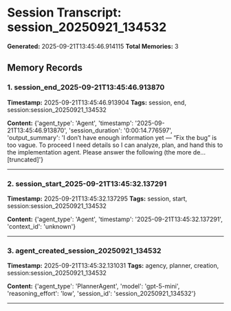 # Session Transcript: session_20250921_134532

**Generated:** 2025-09-21T13:45:46.914115
**Total Memories:** 3

## Memory Records

### 1. session_end_2025-09-21T13:45:46.913870

**Timestamp:** 2025-09-21T13:45:46.913904
**Tags:** session, end, session:session_20250921_134532

**Content:** {'agent_type': 'Agent', 'timestamp': '2025-09-21T13:45:46.913870', 'session_duration': '0:00:14.776597', 'output_summary': 'I don’t have enough information yet — “Fix the bug” is too vague. To proceed I need details so I can analyze, plan, and hand this to the implementation agent. Please answer the following (the more de...[truncated]'}

---

### 2. session_start_2025-09-21T13:45:32.137291

**Timestamp:** 2025-09-21T13:45:32.137295
**Tags:** session, start, session:session_20250921_134532

**Content:** {'agent_type': 'Agent', 'timestamp': '2025-09-21T13:45:32.137291', 'context_id': 'unknown'}

---

### 3. agent_created_session_20250921_134532

**Timestamp:** 2025-09-21T13:45:32.131031
**Tags:** agency, planner, creation, session:session_20250921_134532

**Content:** {'agent_type': 'PlannerAgent', 'model': 'gpt-5-mini', 'reasoning_effort': 'low', 'session_id': 'session_20250921_134532'}

---

